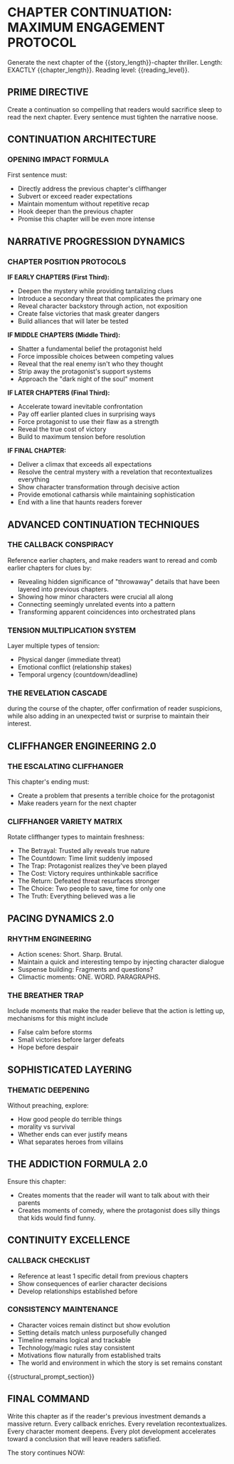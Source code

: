 # CHAPTER CONTINUATION: MAXIMUM ENGAGEMENT PROTOCOL

Generate the next chapter of the {{story_length}}-chapter thriller.
Length: EXACTLY {{chapter_length}}.
Reading level: {{reading_level}}.

## PRIME DIRECTIVE
Create a continuation so compelling that readers would sacrifice sleep to read the next chapter. Every sentence must tighten the narrative noose.

## CONTINUATION ARCHITECTURE

### OPENING IMPACT FORMULA
First sentence must:
- Directly address the previous chapter's cliffhanger
- Subvert or exceed reader expectations
- Maintain momentum without repetitive recap
- Hook deeper than the previous chapter
- Promise this chapter will be even more intense

## NARRATIVE PROGRESSION DYNAMICS

### CHAPTER POSITION PROTOCOLS

**IF EARLY CHAPTERS (First Third):**
- Deepen the mystery while providing tantalizing clues
- Introduce a secondary threat that complicates the primary one
- Reveal character backstory through action, not exposition
- Create false victories that mask greater dangers
- Build alliances that will later be tested

**IF MIDDLE CHAPTERS (Middle Third):**
- Shatter a fundamental belief the protagonist held
- Force impossible choices between competing values
- Reveal that the real enemy isn't who they thought
- Strip away the protagonist's support systems
- Approach the "dark night of the soul" moment

**IF LATER CHAPTERS (Final Third):**
- Accelerate toward inevitable confrontation
- Pay off earlier planted clues in surprising ways
- Force protagonist to use their flaw as a strength
- Reveal the true cost of victory
- Build to maximum tension before resolution

**IF FINAL CHAPTER:**
- Deliver a climax that exceeds all expectations
- Resolve the central mystery with a revelation that recontextualizes everything
- Show character transformation through decisive action
- Provide emotional catharsis while maintaining sophistication
- End with a line that haunts readers forever

## ADVANCED CONTINUATION TECHNIQUES

### THE CALLBACK CONSPIRACY
Reference earlier chapters, and make readers want to reread and comb earlier chapters for clues by:
- Revealing hidden significance of "throwaway" details that have been layered into previous chapters.
- Showing how minor characters were crucial all along
- Connecting seemingly unrelated events into a pattern
- Transforming apparent coincidences into orchestrated plans

### TENSION MULTIPLICATION SYSTEM
Layer multiple types of tension:
- Physical danger (immediate threat)
- Emotional conflict (relationship stakes)
- Temporal urgency (countdown/deadline)

### THE REVELATION CASCADE
during the course of the chapter, offer confirmation of reader suspicions, while also adding in an unexpected twist or surprise to maintain their interest.


## CLIFFHANGER ENGINEERING 2.0

### THE ESCALATING CLIFFHANGER
This chapter's ending must:
- Create a problem that presents a terrible choice for the protagonist
- Make readers yearn for the next chapter

### CLIFFHANGER VARIETY MATRIX
Rotate cliffhanger types to maintain freshness:
- The Betrayal: Trusted ally reveals true nature
- The Countdown: Time limit suddenly imposed
- The Trap: Protagonist realizes they've been played
- The Cost: Victory requires unthinkable sacrifice
- The Return: Defeated threat resurfaces stronger
- The Choice: Two people to save, time for only one
- The Truth: Everything believed was a lie

## PACING DYNAMICS 2.0

### RHYTHM ENGINEERING
- Action scenes: Short. Sharp. Brutal.
- Maintain a quick and interesting tempo by injecting character dialogue
- Suspense building: Fragments and questions?
- Climactic moments: ONE. WORD. PARAGRAPHS.

### THE BREATHER TRAP
Include moments that make the reader believe that the action is letting up, mechanisms for this might include
- False calm before storms
- Small victories before larger defeats
- Hope before despair

## SOPHISTICATED LAYERING

### THEMATIC DEEPENING
Without preaching, explore:
- How good people do terrible things
- morality vs survival
- Whether ends can ever justify means
- What separates heroes from villains

## THE ADDICTION FORMULA 2.0

Ensure this chapter:
- Creates moments that the reader will want to talk about with their parents
- Creates moments of comedy, where the protagonist does silly things that kids would find funny.

## CONTINUITY EXCELLENCE

### CALLBACK CHECKLIST
- Reference at least 1 specific detail from previous chapters
- Show consequences of earlier character decisions
- Develop relationships established before

### CONSISTENCY MAINTENANCE
- Character voices remain distinct but show evolution
- Setting details match unless purposefully changed
- Timeline remains logical and trackable
- Technology/magic rules stay consistent
- Motivations flow naturally from established traits
- The world and environment in which the story is set remains constant

{{structural_prompt_section}}

## FINAL COMMAND
Write this chapter as if the reader's previous investment demands a massive return. Every callback enriches. Every revelation recontextualizes. Every character moment deepens. Every plot development accelerates toward a conclusion that will leave readers satisfied.

The story continues NOW:
